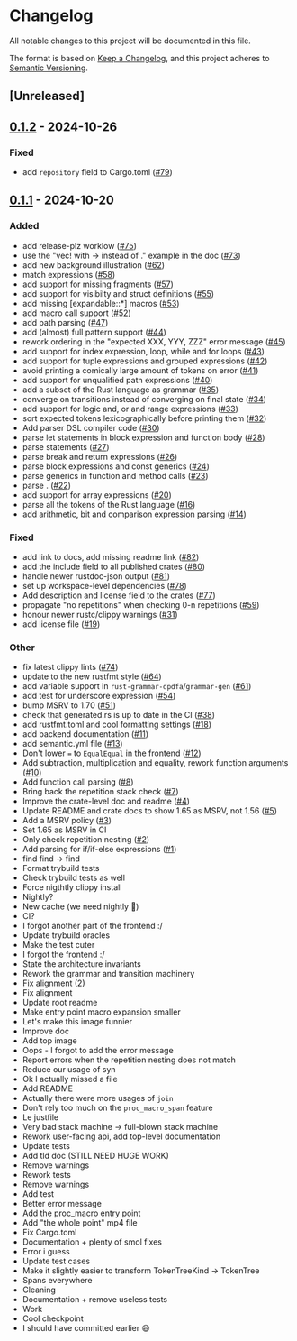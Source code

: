 # Changelog

All notable changes to this project will be documented in this file.

The format is based on [Keep a Changelog](https://keepachangelog.com/en/1.0.0/),
and this project adheres to [Semantic Versioning](https://semver.org/spec/v2.0.0.html).

## [Unreleased]

## [0.1.2](https://github.com/scrabsha/expandable/compare/expandable-v0.1.1...expandable-v0.1.2) - 2024-10-26

### Fixed

- add `repository` field to Cargo.toml ([#79](https://github.com/scrabsha/expandable/pull/79))

## [0.1.1](https://github.com/scrabsha/expandable/compare/expandable-v0.1.0...expandable-v0.1.1) - 2024-10-20

### Added

- add release-plz worklow ([#75](https://github.com/scrabsha/expandable/pull/75))
- use the "vec! with -> instead of ." example in the doc ([#73](https://github.com/scrabsha/expandable/pull/73))
- add new background illustration ([#62](https://github.com/scrabsha/expandable/pull/62))
- match expressions ([#58](https://github.com/scrabsha/expandable/pull/58))
- add support for missing fragments ([#57](https://github.com/scrabsha/expandable/pull/57))
- add support for visibilty and struct definitions ([#55](https://github.com/scrabsha/expandable/pull/55))
- add missing [expandable::*] macros ([#53](https://github.com/scrabsha/expandable/pull/53))
- add macro call support ([#52](https://github.com/scrabsha/expandable/pull/52))
- add path parsing ([#47](https://github.com/scrabsha/expandable/pull/47))
- add (almost) full pattern support ([#44](https://github.com/scrabsha/expandable/pull/44))
- rework ordering in the "expected XXX, YYY, ZZZ" error message ([#45](https://github.com/scrabsha/expandable/pull/45))
- add support for index expression, loop, while and for loops  ([#43](https://github.com/scrabsha/expandable/pull/43))
- add support for tuple expressions and grouped expressions ([#42](https://github.com/scrabsha/expandable/pull/42))
- avoid printing a comically large amount of tokens on error ([#41](https://github.com/scrabsha/expandable/pull/41))
- add support for unqualified path expressions ([#40](https://github.com/scrabsha/expandable/pull/40))
- add a subset of the Rust language as grammar ([#35](https://github.com/scrabsha/expandable/pull/35))
- converge on transitions instead of converging on final state ([#34](https://github.com/scrabsha/expandable/pull/34))
- add support for logic and, or and range expressions ([#33](https://github.com/scrabsha/expandable/pull/33))
- sort expected tokens lexicographically before printing them ([#32](https://github.com/scrabsha/expandable/pull/32))
- Add parser DSL compiler code ([#30](https://github.com/scrabsha/expandable/pull/30))
- parse let statements in block expression and function body ([#28](https://github.com/scrabsha/expandable/pull/28))
- parse statements ([#27](https://github.com/scrabsha/expandable/pull/27))
- parse break and return expressions ([#26](https://github.com/scrabsha/expandable/pull/26))
- parse block expressions and const generics ([#24](https://github.com/scrabsha/expandable/pull/24))
- parse generics in function and method calls ([#23](https://github.com/scrabsha/expandable/pull/23))
- parse <expr> . <something> ([#22](https://github.com/scrabsha/expandable/pull/22))
- add support for array expressions ([#20](https://github.com/scrabsha/expandable/pull/20))
- parse all the tokens of the Rust language ([#16](https://github.com/scrabsha/expandable/pull/16))
- add arithmetic, bit and comparison expression parsing ([#14](https://github.com/scrabsha/expandable/pull/14))

### Fixed

- add link to docs, add missing readme link ([#82](https://github.com/scrabsha/expandable/pull/82))
- add the include field to all published crates ([#80](https://github.com/scrabsha/expandable/pull/80))
- handle newer rustdoc-json output ([#81](https://github.com/scrabsha/expandable/pull/81))
- set up workspace-level dependencies ([#78](https://github.com/scrabsha/expandable/pull/78))
- Add description and license field to the crates ([#77](https://github.com/scrabsha/expandable/pull/77))
- propagate "no repetitions" when checking 0-n repetitions ([#59](https://github.com/scrabsha/expandable/pull/59))
- honour newer rustc/clippy warnings ([#31](https://github.com/scrabsha/expandable/pull/31))
- add license file ([#19](https://github.com/scrabsha/expandable/pull/19))

### Other

- fix latest clippy lints ([#74](https://github.com/scrabsha/expandable/pull/74))
- update to the new rustfmt style ([#64](https://github.com/scrabsha/expandable/pull/64))
- add variable support in `rust-grammar-dpdfa`/`grammar-gen` ([#61](https://github.com/scrabsha/expandable/pull/61))
- add test for underscore expression ([#54](https://github.com/scrabsha/expandable/pull/54))
- bump MSRV to 1.70 ([#51](https://github.com/scrabsha/expandable/pull/51))
- check that generated.rs is up to date in the CI ([#38](https://github.com/scrabsha/expandable/pull/38))
- add rustfmt.toml and cool formatting settings ([#18](https://github.com/scrabsha/expandable/pull/18))
- add backend documentation ([#11](https://github.com/scrabsha/expandable/pull/11))
- add semantic.yml file ([#13](https://github.com/scrabsha/expandable/pull/13))
- Don't lower `=` to `EqualEqual` in the frontend ([#12](https://github.com/scrabsha/expandable/pull/12))
- Add subtraction, multiplication and equality, rework function arguments ([#10](https://github.com/scrabsha/expandable/pull/10))
- Add function call parsing ([#8](https://github.com/scrabsha/expandable/pull/8))
- Bring back the repetition stack check ([#7](https://github.com/scrabsha/expandable/pull/7))
- Improve the crate-level doc and readme ([#4](https://github.com/scrabsha/expandable/pull/4))
- Update README and crate docs to show 1.65 as MSRV, not 1.56 ([#5](https://github.com/scrabsha/expandable/pull/5))
- Add a MSRV policy ([#3](https://github.com/scrabsha/expandable/pull/3))
- Set 1.65 as MSRV in CI
- Only check repetition nesting ([#2](https://github.com/scrabsha/expandable/pull/2))
- Add parsing for if/if-else expressions ([#1](https://github.com/scrabsha/expandable/pull/1))
- find find -> find
- Format trybuild tests
- Check trybuild tests as well
- Force nigthtly clippy install
- Nightly?
- New cache (we need nightly :pleading_face:)
- CI?
- I forgot another part of the frontend :/
- Update trybuild oracles
- Make the test cuter
- I forgot the frontend :/
- State the architecture invariants
- Rework the grammar and transition machinery
- Fix alignment (2)
- Fix alignment
- Update root readme
- Make entry point macro expansion smaller
- Let's make this image funnier
- Improve doc
- Add top image
- Oops - I forgot to add the error message
- Report errors when the repetition nesting does not match
- Reduce our usage of syn
- Ok I actually missed a file
- Add README
- Actually there were more usages of `join`
- Don't rely too much on the `proc_macro_span` feature
- Le justfile
- Very bad stack machine -> full-blown stack machine
- Rework user-facing api, add top-level documentation
- Update tests
- Add tld doc (STILL NEED HUGE WORK)
- Remove warnings
- Rework tests
- Remove warnings
- Add test
- Better error message
- Add the proc_macro entry point
- Add "the whole point" mp4 file
- Fix Cargo.toml
- Documentation + plenty of smol fixes
- Error i guess
- Update test cases
- Make it slightly easier to transform TokenTreeKind -> TokenTree
- Spans everywhere
- Cleaning
- Documentation + remove useless tests
- Work
- Cool checkpoint
- I should have committed earlier :sweat_smile:
